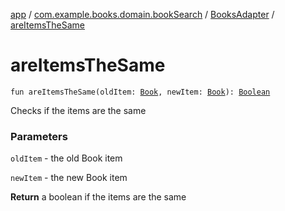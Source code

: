 [app](../../index.md) / [com.example.books.domain.bookSearch](../index.md) / [BooksAdapter](index.md) / [areItemsTheSame](./are-items-the-same.md)

# areItemsTheSame

`fun areItemsTheSame(oldItem: `[`Book`](../../com.example.books.domain.models/-book/index.md)`, newItem: `[`Book`](../../com.example.books.domain.models/-book/index.md)`): `[`Boolean`](https://kotlinlang.org/api/latest/jvm/stdlib/kotlin/-boolean/index.html)

Checks if the items are the same

### Parameters

`oldItem` - the old Book item

`newItem` - the new Book item

**Return**
a boolean if the items are the same

